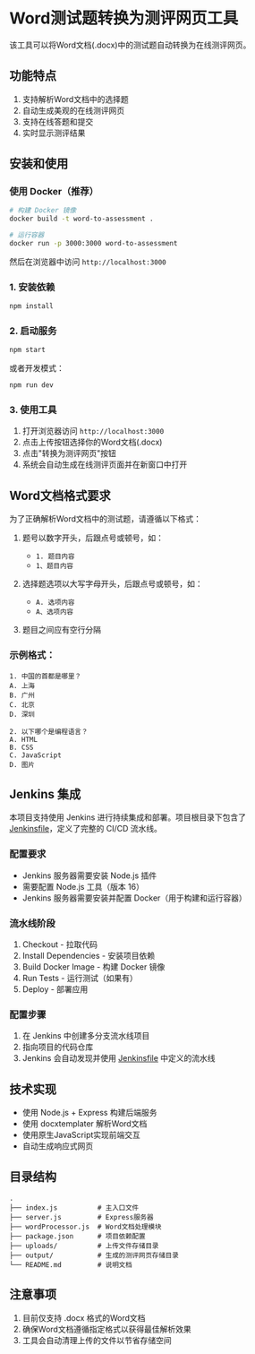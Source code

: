 # Word测试题转换为测评网页工具

该工具可以将Word文档(.docx)中的测试题自动转换为在线测评网页。

## 功能特点

1. 支持解析Word文档中的选择题
2. 自动生成美观的在线测评网页
3. 支持在线答题和提交
4. 实时显示测评结果

## 安装和使用

### 使用 Docker（推荐）

```bash
# 构建 Docker 镜像
docker build -t word-to-assessment .

# 运行容器
docker run -p 3000:3000 word-to-assessment
```

然后在浏览器中访问 `http://localhost:3000`

### 1. 安装依赖

```bash
npm install
```

### 2. 启动服务

```bash
npm start
```

或者开发模式：

```bash
npm run dev
```

### 3. 使用工具

1. 打开浏览器访问 `http://localhost:3000`
2. 点击上传按钮选择你的Word文档(.docx)
3. 点击"转换为测评网页"按钮
4. 系统会自动生成在线测评页面并在新窗口中打开

## Word文档格式要求

为了正确解析Word文档中的测试题，请遵循以下格式：

1. 题号以数字开头，后跟点号或顿号，如：
   - `1. 题目内容`
   - `1、题目内容`

2. 选择题选项以大写字母开头，后跟点号或顿号，如：
   - `A. 选项内容`
   - `A、选项内容`

3. 题目之间应有空行分隔

### 示例格式：

```
1. 中国的首都是哪里？
A. 上海
B. 广州
C. 北京
D. 深圳

2. 以下哪个是编程语言？
A. HTML
B. CSS
C. JavaScript
D. 图片
```

## Jenkins 集成

本项目支持使用 Jenkins 进行持续集成和部署。项目根目录下包含了 [Jenkinsfile](./Jenkinsfile)，定义了完整的 CI/CD 流水线。

### 配置要求

- Jenkins 服务器需要安装 Node.js 插件
- 需要配置 Node.js 工具（版本 16）
- Jenkins 服务器需要安装并配置 Docker（用于构建和运行容器）

### 流水线阶段

1. Checkout - 拉取代码
2. Install Dependencies - 安装项目依赖
3. Build Docker Image - 构建 Docker 镜像
4. Run Tests - 运行测试（如果有）
5. Deploy - 部署应用

### 配置步骤

1. 在 Jenkins 中创建多分支流水线项目
2. 指向项目的代码仓库
3. Jenkins 会自动发现并使用 [Jenkinsfile](./Jenkinsfile) 中定义的流水线

## 技术实现

- 使用 Node.js + Express 构建后端服务
- 使用 docxtemplater 解析Word文档
- 使用原生JavaScript实现前端交互
- 自动生成响应式网页

## 目录结构

```
.
├── index.js          # 主入口文件
├── server.js         # Express服务器
├── wordProcessor.js  # Word文档处理模块
├── package.json      # 项目依赖配置
├── uploads/          # 上传文件存储目录
├── output/           # 生成的测评网页存储目录
└── README.md         # 说明文档
```

## 注意事项

1. 目前仅支持 .docx 格式的Word文档
2. 确保Word文档遵循指定格式以获得最佳解析效果
3. 工具会自动清理上传的文件以节省存储空间